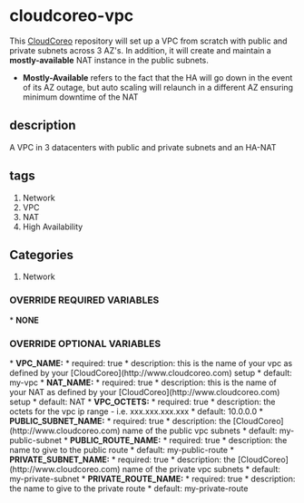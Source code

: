 cloudcoreo-vpc
==============

This [CloudCoreo](http://www.cloudcoreo.com) repository will set up a VPC from scratch with public and private subnets across 3 AZ's. In addition, it will create and maintain a <b>mostly-available</b> NAT instance in the public subnets.

* <b>Mostly-Available</b> refers to the fact that the HA will go down in the event of its AZ outage, but auto scaling will relaunch in a different AZ ensuring minimum downtime of the NAT

## description
A VPC in 3 datacenters with public and private subnets and an HA-NAT

## tags
1. Network
1. VPC
1. NAT
1. High Availability

## Categories

1. Network

<h3>OVERRIDE REQUIRED VARIABLES</h3>
* <b>NONE</b>

<h3>OVERRIDE OPTIONAL VARIABLES</h3>
* <b>VPC_NAME:</b>
  * required: true
  * description: this is the name of your vpc as defined by your [CloudCoreo](http://www.cloudcoreo.com) setup
  * default: my-vpc
* <b>NAT_NAME:</b>
  * required: true
  * description: this is the name of your NAT as defined by your [CloudCoreo](http://www.cloudcoreo.com) setup
  * default: NAT
* <b>VPC_OCTETS:</b>
  * required: true
  * description: the octets for the vpc ip range - i.e. xxx.xxx.xxx.xxx
  * default: 10.0.0.0
* <b>PUBLIC_SUBNET_NAME:</b>
  * required: true
  * description: the [CloudCoreo](http://www.cloudcoreo.com) name of the public vpc subnets
  * default: my-public-subnet
* <b>PUBLIC_ROUTE_NAME:</b>
  * required: true
  * description: the name to give to the public route
  * default: my-public-route
* <b>PRIVATE_SUBNET_NAME:</b>
  * required: true
  * description: the [CloudCoreo](http://www.cloudcoreo.com) name of the private vpc subnets
  * default: my-private-subnet
* <b>PRIVATE_ROUTE_NAME:</b>
  * required: true
  * description: the name to give to the private route
  * default: my-private-route
